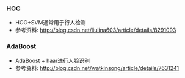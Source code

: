### HOG
* HOG+SVM通常用于行人检测
* 参考资料: http://blog.csdn.net/liulina603/article/details/8291093

### AdaBoost
* AdaBoost + haar进行人脸识别
* 参考资料: http://blog.csdn.net/watkinsong/article/details/7631241
